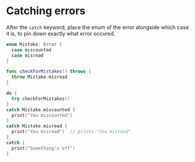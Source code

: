 # Catching errors

After the `catch` keyword, place the enum of the error alongside which case it is, to pin down exactly what error occured.

```swift
enum Mistake: Error {
  case miscounted
  case misread
}

func checkForMistakes() throws {
  throw Mistake.misread
}

do {
  try checkForMistakes()
}
catch Mistake.miscounted {
  print("You miscounted")
}
catch Mistake.misread {
  print("You misread")  // prints "You misread"
}
catch {
  print("Something's off")
}
```
